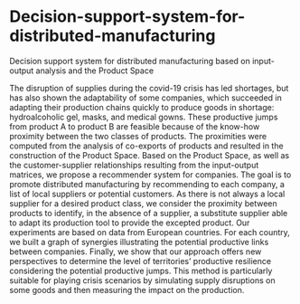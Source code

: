 # Decision-support-system-for-distributed-manufacturing
Decision support system for distributed manufacturing based on input-output analysis and the Product Space

The disruption of supplies during the covid-19 crisis has led shortages, but has also shown the adaptability of some companies, which succeeded in adapting their production chains quickly to produce goods in shortage: hydroalcoholic gel, masks, and medical gowns. These productive jumps from product A to product B are feasible because of the know-how proximity between the two classes of products. The proximities were computed from the analysis of co-exports of products and resulted in the construction of the Product Space.
Based on the Product Space, as well as the customer-supplier relationships resulting from the input-output matrices, we propose a recommender system for companies. The goal is to promote distributed manufacturing by recommending to each company, a list of local suppliers or potential customers. As there is not always a local supplier for a desired product class, we consider the proximity between products to identify, in the absence of a supplier, a substitute supplier able to adapt its production tool to provide the excepted product. Our experiments are based on data from European countries. For each country, we built a graph of synergies illustrating the potential productive links between companies.
Finally, we show that our approach offers new perspectives to determine the level of territories’ productive resilience considering the potential productive jumps. This method is particularly suitable for playing crisis scenarios by simulating supply disruptions on some goods and then measuring the impact on the production.

